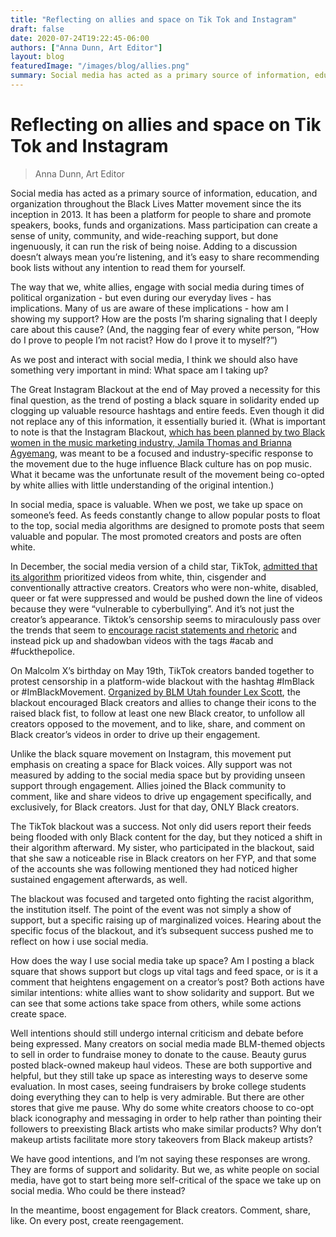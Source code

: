 ```yaml
---
title: "Reflecting on allies and space on Tik Tok and Instagram"
draft: false
date: 2020-07-24T19:22:45-06:00
authors: ["Anna Dunn, Art Editor"]
layout: blog
featuredImage: "/images/blog/allies.png"
summary: Social media has acted as a primary source of information, education, and organization throughout the Black Lives Matter movement since the its inception in 2013. It has been a platform for people to share and promote speakers, books, funds and organizations. Mass participation can create a sense of unity, community, and wide-reaching support, but done ingenuously, it can run the risk of being noise. Adding to a discussion doesn’t always mean you’re listening, and it’s easy to share recommending book lists without any intention to read them for yourself. 
---
```


# Reflecting on allies and space on Tik Tok and Instagram
> Anna Dunn, Art Editor

Social media has acted as a primary source of information, education, and organization throughout the Black Lives Matter movement since the its inception in 2013. It has been a platform for people to share and promote speakers, books, funds and organizations. Mass participation can create a sense of unity, community, and wide-reaching support, but done ingenuously, it can run the risk of being noise. Adding to a discussion doesn’t always mean you’re listening, and it’s easy to share recommending book lists without any intention to read them for yourself. 

The way that we, white allies, engage with social media during times of political organization - but even during our everyday lives -  has implications. Many of us are aware of these implications - how am I showing my support? How are the posts I’m sharing signaling that I deeply care about this cause? (And, the nagging fear of every white person, “How do I prove to people I’m not racist? How do I prove it to myself?”) 

As we post and interact with social media, I think we should also have something very important in mind: What space am I taking up?

The Great Instagram Blackout at the end of May proved a necessity for this final question, as the trend of posting a black square in solidarity ended up clogging up valuable resource hashtags and entire feeds. Even though it did not replace any of this information, it essentially buried it. (What is important to note is that the Instagram Blackout, [which has been planned by two Black women in the music marketing industry, Jamila Thomas and Brianna Agyemang](https://www.nytimes.com/2020/06/02/style/instagram-blackout.html), was meant to be a focused and industry-specific response to the movement due to the huge influence Black culture has on pop music. What it became was the unfortunate result of the movement being co-opted by white allies with little understanding of the original intention.)

In social media, space is valuable. When we post, we take up space on someone’s feed. As feeds constantly change to allow popular posts to float to the top, social media algorithms are designed to promote posts that seem valuable and popular. The most promoted creators and posts are often white.

In December, the social media version of a child star, TikTok, [admitted that its algorithm](https://www.theverge.com/2020/6/1/21277505/tiktok-black-creators-censorship-algorithm-donation-diversity-council) prioritized videos from white, thin, cisgender and conventionally attractive creators. Creators who were non-white, disabled, queer or fat were suppressed and would be pushed down the line of videos because they were “vulnerable to cyberbullying”. And it’s not just the creator’s appearance. Tiktok’s censorship seems to miraculously pass over the trends that seem to [encourage racist statements and rhetoric](https://www.insider.com/tiktok-continues-to-have-problems-with-racist-videos-2020-5) and instead pick up and shadowban videos with the tags #acab and #fuckthepolice. 

On Malcolm X’s birthday on May 19th, TikTok creators banded together to protest censorship in a platform-wide blackout with the hashtag #ImBlack or #ImBlackMovement. [Organized by BLM Utah founder Lex Scott](https://www.cnn.com/2020/05/19/us/tiktok-black-lives-matter-trnd/index.html), the blackout encouraged Black creators and allies to change their icons to the raised black fist, to follow at least one new Black creator, to unfollow all creators opposed to the movement, and to like, share, and comment on Black creator’s videos in order to drive up their engagement. 

Unlike the black square movement on Instagram, this movement put emphasis on creating a space for Black voices. Ally support was not measured by adding to the social media space but by providing unseen support through engagement. Allies joined the Black community to comment, like and share videos to drive up engagement specifically, and exclusively, for Black creators. Just for that day, ONLY Black creators.

The TikTok blackout was a success. Not only did users report their feeds being flooded with only Black content for the day, but they noticed a shift in their algorithm afterward. My sister, who participated in the blackout, said that she saw a noticeable rise in Black creators on her FYP, and that some of the accounts she was following mentioned they had noticed higher sustained engagement afterwards, as well.

The blackout was focused and targeted onto fighting the racist algorithm, the institution itself. The point of the event was not simply a show of support, but a specific raising up of marginalized voices. Hearing about the specific focus of the blackout, and it’s subsequent success pushed me to reflect on how i use social media.

How does the way I use social media take up space? Am I posting a black square that shows support but clogs up vital tags and feed space, or is it a comment that heightens engagement on a creator’s post? Both actions have similar intentions: white allies want to show solidarity and support. But we can see that some actions take space from others, while some actions create space.

Well intentions should still undergo internal criticism and debate before being expressed. Many creators on social media made BLM-themed objects to sell in order to fundraise money to donate to the cause. Beauty gurus posted black-owned makeup haul videos. These are both supportive and helpful, but they still take up space as interesting ways to deserve some evaluation. In most cases, seeing fundraisers by broke college students doing everything they can to help is very admirable. But there are other stores that give me pause. Why do some white creators choose to co-opt black iconography and messaging in order to help rather than pointing their followers to preexisting Black artists who make similar products? Why don’t makeup artists facilitate more story takeovers from Black makeup artists?

We have good intentions, and I’m not saying these responses are wrong. They are forms of support and solidarity. But we, as white people on social media, have got to start being more self-critical of the space we take up on social media. Who could be there instead?

In the meantime, boost engagement for Black creators. Comment, share, like. On every post, create reengagement. 
